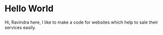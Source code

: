 # Hello World
Hi,
Ravindra here, I like to make a code for websites which help to sale their services easily.
